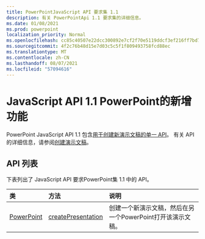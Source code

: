 ```yaml
---
title: PowerPointJavaScript API 要求集 1.1
description: 有关 PowerPointApi 1.1 要求集的详细信息。
ms.date: 01/08/2021
ms.prod: powerpoint
localization_priority: Normal
ms.openlocfilehash: cc85c40507e22dcc300892e7cf2f70e5119ddcf3ef216ff7bd732c46838da10d
ms.sourcegitcommit: 4f2c76b48d15e7d03c5c5f1f809493758fcd88ec
ms.translationtype: MT
ms.contentlocale: zh-CN
ms.lasthandoff: 08/07/2021
ms.locfileid: "57094616"
---
```

# <a name="whats-new-in-powerpoint-javascript-api-11"></a>JavaScript API 1.1 PowerPoint的新增功能

PowerPoint JavaScript API 1.1 包含[用于创建新演示文稿的单一 API](/javascript/api/powerpoint#PowerPoint_createPresentation_base64File_)。 有关 API 的详细信息，请参阅[创建演示文稿](../../powerpoint/powerpoint-add-ins.md#create-a-presentation)。

## <a name="api-list"></a>API 列表

下表列出了 JavaScript API 要求PowerPoint集 1.1 中的 API。

| 类 | 方法 | 说明 |
|:---|:---|:---|
|[PowerPoint](/javascript/api/powerpoint)|[createPresentation](/javascript/api/powerpoint#PowerPoint_createPresentation_base64File_)|创建一个新演示文稿，然后在另一个PowerPoint打开该演示文稿。|